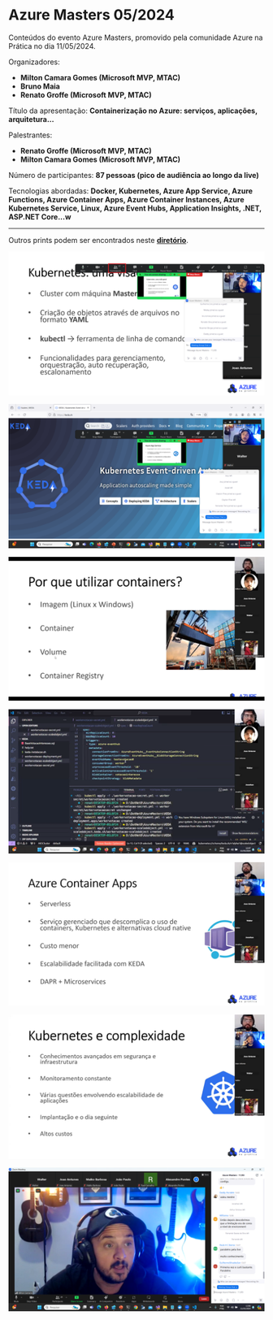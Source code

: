# Azure Masters 05/2024
Conteúdos do evento Azure Masters, promovido pela comunidade Azure na Prática no dia 11/05/2024.

Organizadores:
- **Milton Camara Gomes (Microsoft MVP, MTAC)**
- **Bruno Maia**
- **Renato Groffe (Microsoft MVP, MTAC)**

Título da apresentação: **Containerização no Azure: serviços, aplicações, arquitetura...**

Palestrantes:
- **Renato Groffe (Microsoft MVP, MTAC)**
- **Milton Camara Gomes (Microsoft MVP, MTAC)**

Número de participantes: **87 pessoas (pico de audiência ao longo da live)**

Tecnologias abordadas: **Docker, Kubernetes, Azure App Service, Azure Functions, Azure Container Apps, Azure Container Instances, Azure Kubernetes Service, Linux, Azure Event Hubs, Application Insights, .NET, ASP.NET Core...w**

---

Outros prints podem ser encontrados neste [**diretório**](/img/).

![Apresentação slides](img/audiencia-01.png)

![Apresentação slides](img/audiencia-02.png)

![Renato apresentando](img/m-20.png)

![Renato apresentando](img/m-11.png)

![Renato apresentando](img/m-24.png)

![Renato e Milton apresentando](img/m-23.png)

![Milton falando](img/m-03.png)